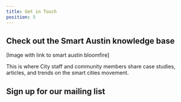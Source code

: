 ```yaml
---
title: Get in Touch
position: 5
---
```


## Check out the Smart Austin knowledge base

[Image with link to smart austin bloomfire]

This is where City staff and community members share case studies, articles, and trends on the smart cities movement.

## Sign up for our mailing list

